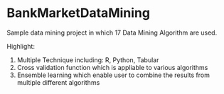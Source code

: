 # BankMarketDataMining
Sample data mining project in which 17 Data Mining Algorithm are used.

Highlight:
1. Multiple Technique including: R, Python, Tabular
2. Cross validation function which is appliable to various algorithms
3. Ensemble learning which enable user to combine the results from multiple different algorithms
